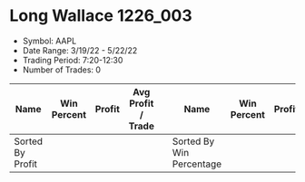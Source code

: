 # Long Wallace 1226_003 
- Symbol: AAPL
- Date Range: 3/19/22 - 5/22/22
- Trading Period: 7:20-12:30
- Number of Trades: 0

| Name | Win Percent | Profit | Avg Profit / Trade |     | Name | Win Percent | Profit | Avg Profit / Trade |
| ---- | ----------- | ------ | ------------------ | --- | ---- | ----------- | ------ | ------------------ |
| Sorted By <br> Profit | | | | | Sorted By <br> Win Percentage ||||

































